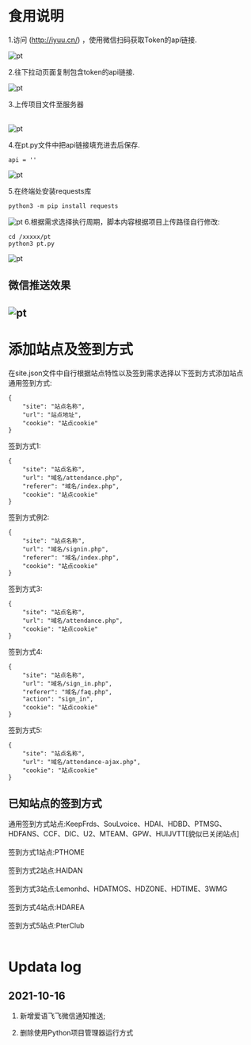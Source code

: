 # 食用说明
1.访问 (http://iyuu.cn/) ，使用微信扫码获取Token的api链接.

![pt](https://github.com/aLuvletter/pt_res/blob/main/images/2021101616404050.png)

2.往下拉动页面复制包含token的api链接.

![pt](https://github.com/aLuvletter/pt_res/blob/main/images/2021101616424205.png)

3.上传项目文件至服务器</br></br>

![pt](https://github.com/aLuvletter/pt_res/blob/main/images/2021101617141426.png)

4.在pt.py文件中把api链接填充进去后保存.
```
api = ''
```
![pt](https://github.com/aLuvletter/pt_res/blob/main/images/2021101617161603.png)

5.在终端处安装requests库
```
python3 -m pip install requests
```
![pt](https://github.com/aLuvletter/pt_res/blob/main/images/QQ%E6%88%AA%E5%9B%BE20210705181335.png)
6.根据需求选择执行周期，脚本内容根据项目上传路径自行修改:
```
cd /xxxxx/pt
python3 pt.py
```
![pt](https://github.com/aLuvletter/pt_res/blob/main/images/QQ%E6%88%AA%E5%9B%BE20210705181505.png)

<h2>微信推送效果<h2>

![pt](https://github.com/aLuvletter/pt_res/blob/main/images/042D032D23E73FD19B0F818993EF3E91.png)

# 添加站点及签到方式
在site.json文件中自行根据站点特性以及签到需求选择以下签到方式添加站点</br>
通用签到方式:
```
{
    "site": "站点名称",
    "url": "站点地址",
    "cookie": "站点cookie"
}
```
签到方式1:
```
{
    "site": "站点名称",
    "url": "域名/attendance.php",
    "referer": "域名/index.php",
    "cookie": "站点cookie"
}
```
签到方式例2:
```
{
    "site": "站点名称",
    "url": "域名/signin.php",
    "referer": "域名/index.php",
    "cookie": "站点cookie"
}
```
签到方式3:
```
{
    "site": "站点名称",
    "url": "域名/attendance.php",
    "cookie": "站点cookie"
}
```
签到方式4:
```
{
    "site": "站点名称",
    "url": "域名/sign_in.php",
    "referer": "域名/faq.php",
    "action": "sign_in",
    "cookie": "站点cookie"
}
```
签到方式5:
```
{
    "site": "站点名称",
    "url": "域名/attendance-ajax.php",
    "cookie": "站点cookie"
}
```
<h2>已知站点的签到方式</h2>
通用签到方式站点:KeepFrds、SouLvoice、HDAI、HDBD、PTMSG、HDFANS、CCF、DIC、U2、MTEAM、GPW、HUIJVTT[貌似已关闭站点]</br></br>
签到方式1站点:PTHOME</br></br>
签到方式2站点:HAIDAN</br></br>
签到方式3站点:Lemonhd、HDATMOS、HDZONE、HDTIME、3WMG</br></br>
签到方式4站点:HDAREA</br></br>
签到方式5站点:PterClub</br></br>

# Updata log
<h2>2021-10-16</h2>

1. 新增爱语飞飞微信通知推送;

2. 删除使用Python项目管理器运行方式
